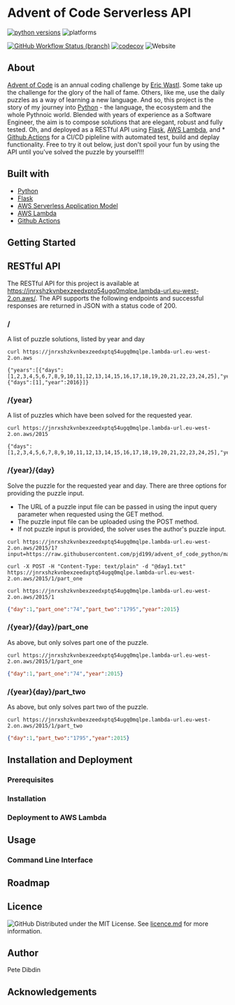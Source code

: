 # Advent of Code Serverless API

[![python versions](https://img.shields.io/badge/python-3.8%20%7C%203.9%20%7C%203.10-blue)](https://www.python.org/) ![platforms](https://img.shields.io/badge/platform-linux%20%7C%20windows%20%7C%20macos-blue)

[![GitHub Workflow Status (branch)](https://img.shields.io/github/workflow/status/pjd199/advent_of_code_python/CI-CD-Pipeline/main?label=CI%2FCD%20Pipeline)](https://github.com/pjd199/advent_of_code_python/actions/workflows/CI-CD-pipeline.yaml) [![codecov](https://codecov.io/gh/pjd199/advent_of_code_python/branch/main/graph/badge.svg?token=CZGMDWH4SH)](https://codecov.io/gh/pjd199/advent_of_code_python) ![Website](https://img.shields.io/website?down_message=offline&label=AWS%20Lambda&up_message=ok&url=https%3A%2F%2Fjnrxshzkvnbexzeedxptq54ugq0mqlpe.lambda-url.eu-west-2.on.aws%2F)

## About
[Advent of Code](https://adventofcode.com/) is an annual coding challenge by [Eric Wastl](http://was.tl/). Some take up the challenge for the glory of the hall of fame. Others, like me, use the daily puzzles as a way of learning a new language. And so, this project is the story of my journey into [Python](https://www.python.org/) - the language, the ecosystem and the whole Pythnoic world. Blended with years of experience as a Software Engineer, the aim is to compose solutions that are elegant, robust and fully tested. Oh, and deployed as a RESTful API using [Flask](https://palletsprojects.com/p/flask/), [AWS Lambda](https://aws.amazon.com/lambda/), and * [Github Actions](https://github.com/features/actions) for a CI/CD pipleline with automated test, build and deplay functionality. Free to try it out below, just don't spoil your fun by using the API until you've solved the puzzle by yourself!!!

## Built with

* [Python](https://www.python.org/)
* [Flask](https://palletsprojects.com/p/flask/)
* [AWS Serverless Application Model](https://aws.amazon.com/serverless/sam/)
* [AWS Lambda](https://aws.amazon.com/lambda/)
* [Github Actions](https://github.com/features/actions)

## Getting Started

## RESTful API
The RESTful API for this project is available at https://jnrxshzkvnbexzeedxptq54ugq0mqlpe.lambda-url.eu-west-2.on.aws/. The API supports the following endpoints and successful responses are returned in JSON with a status code of 200.

### /
A list of puzzle solutions, listed by year and day
```
curl https://jnrxshzkvnbexzeedxptq54ugq0mqlpe.lambda-url.eu-west-2.on.aws

{"years":[{"days":[1,2,3,4,5,6,7,8,9,10,11,12,13,14,15,16,17,18,19,20,21,22,23,24,25],"year":2015},{"days":[1],"year":2016}]}
```

### /{year}
A list of puzzles which have been solved for the requested year.
```
curl https://jnrxshzkvnbexzeedxptq54ugq0mqlpe.lambda-url.eu-west-2.on.aws/2015

{"days":[1,2,3,4,5,6,7,8,9,10,11,12,13,14,15,16,17,18,19,20,21,22,23,24,25],"year":2015}
```

### /{year}/{day}
Solve the puzzle for the requested year and day. There are three options for providing the puzzle input.
* The URL of a puzzle input file can be passed in using the input query parameter when requested using the GET method.
* The puzzle input file can be uploaded using the POST method.
* If not puzzle input is provided, the solver uses the author's puzzle input.

```
curl https://jnrxshzkvnbexzeedxptq54ugq0mqlpe.lambda-url.eu-west-2.on.aws/2015/1?input=https://raw.githubusercontent.com/pjd199/advent_of_code_python/main/puzzle_input/year2015/day1.txt
```
```
curl -X POST -H "Content-Type: text/plain" -d "@day1.txt"  https://jnrxshzkvnbexzeedxptq54ugq0mqlpe.lambda-url.eu-west-2.on.aws/2015/1/part_one

```
```
curl https://jnrxshzkvnbexzeedxptq54ugq0mqlpe.lambda-url.eu-west-2.on.aws/2015/1
```
```JSON
{"day":1,"part_one":"74","part_two":"1795","year":2015}
```

### /{year}/{day}/part_one
As above, but only solves part one of the puzzle.
```
curl https://jnrxshzkvnbexzeedxptq54ugq0mqlpe.lambda-url.eu-west-2.on.aws/2015/1/part_one
```
```JSON
{"day":1,"part_one":"74","year":2015}
```

### /{year}{day}/part_two
As above, but only solves part two of the puzzle.
```
curl https://jnrxshzkvnbexzeedxptq54ugq0mqlpe.lambda-url.eu-west-2.on.aws/2015/1/part_two
```
```JSON
{"day":1,"part_two":"1795","year":2015}
```
## Installation and Deployment

### Prerequisites

### Installation

### Deployment to AWS Lambda

## Usage

### Command Line Interface

## Roadmap

## Licence
![GitHub](https://img.shields.io/github/license/pjd199/advent_of_code_python?color=blue)
Distributed under the MIT License. See [licence.md](license.md) for more information.

## Author
Pete Dibdin

## Acknowledgements